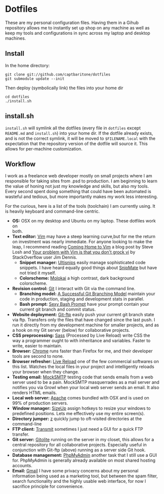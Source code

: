 Dotfiles
========

These are my personal configuration files. Having them in a Gihub repository 
allows me to instantly set up shop on any machine as well as keep my tools and 
configurations in sync across my laptop and desktop machines.

Install
-------

In the home directory:

    git clone git://github.com/captbaritone/dotfiles
    git submodule update --init


Then deploy (symbolically link) the files into your home dir

    cd dotfiles
    ./install.sh


install.sh
----------

`install.sh` will symlink all the dotfiles (every file in `dotfiles` except
`README.md` and `install.sh`) into your home dir. If the dotfile already
exists, and is not the correct symlink, it will be moved to `$FILENAME.local`
with the expectation that the repository version of the dotfile will source it.
This allows for per-machine customization.

Workflow
--------

I work as a freelance web developer mostly on small projects where I am
responsible for taking sites from .psd to production. I am beginning to learn
the value of honing not just my knowledge and skills, but also my tools. Every
second spent doing something that could have been automated is wasteful and
tedious, but more importantly makes my work less interesting.

For the curious, here is a list of the tools (toolchain) I am 
currently using. It is heavily keyboard and command-line centric.

- __OS:__ OSX on my desktop and Ubuntu on my laptop. These dotfiles work on    
  both. 
- __Text editor:__ [Vim](http://www.vim.org/) may have a steep learning curve,but
  for me the return on investment was nearly immediate. For anyone looking to
  make the leap, I recommend reading [Coming Home to 
  Vim](http://stevelosh.com/blog/2010/09/coming-home-to-vim/) a blog post
  by Steve Losh and [Your problem with Vim is that you don't grock
  vi](http://stackoverflow.com/a/1220118) by StackOverflow user Jim Dennis.
    - __Snippet manager:__ [Ultisnips](https://github.com/vim-scripts/UltiSnips)
      easily manage sophisticated code snippets. I have heard equally good
      things about [SnipMate](https://github.com/msanders/snipmate.vim/) but
      have not tried it myself.
    - __Colorscheme:__ [Molokai](http://www.vim.org/scripts/script.php?script_id=2340) 
      a high contrast, dark background colorscheme. 
- __Revision control:__ [Git](http://git-scm.com/) I interact with Git via the
  command line.
    - __Branching model:__ [A Successful Git Branching Model](http://nvie.com/posts/a-successful-git-branching-model/)
      maintain your code in production, staging and development stats in parallel.
    - __Bash prompt:__ [Sexy Bash Prompt](https://github.com/captbaritone/dotfiles/blob/master/bash_prompt) 
      have your prompt contain your current git branch and commit status.
- __Website deployment:__ [Git-ftp](https://github.com/ezyang/git-ftp) easily push
  your current git branch state via ftp. Transfers only the files that
  have changed since the last push. I run it directly from my development
  machine for smaller projects, and as a hook on my Git server (below) for
  collaborative projects.
- __CSS preprocessing:__ [Sass](http://sass-lang.com/) (Processed by Live Reload)
  write CSS the way a programmer ought to with inheritance and variables.
  Faster to write, easier to maintain.
- __Browser:__ [Chrome](http://www.google.com/chrome) runs faster than Firefox for
  me, and their developer tools are second to none.
- __Browser refresher:__ [Live Reload](http://livereload.com/) one of the few
  commercial softwares on this list. Watches the local files in your project
  and intelligently reloads your browser when they change.
- __Testing email:__ [MockSMTP](http://mocksmtpapp.com/) testing code that sends
  emails from a web server used to be a pain. MockSMTP masquerrades as a mail
  server and notifies you via Growl when your local web server sends an email.
  It also renders HTML emails.
- __Local web server:__ [Apache](http://httpd.apache.org/) comes bundled with OSX
  and is used on 99% of production servers.
- __Window manager:__ [SizeUp](http://www.irradiatedsoftware.com/sizeup/) assign
  hotkeys to resize your windows to predefined positions. Lets me effectively
  use my entire screen(s).
- __Directory jumper:__ [z](https://github.com/sjl/z-zsh) quickly jump to
  oft-visited directories at the command-line
- __FTP client:__ [Transmit](http://panic.com/transmit/) sometimes I just need
  a GUI for a quick FTP transfer.
- __Git server:__ [Gitolite](https://github.com/sitaramc/gitolite/) running on the
  server in my closet, this allows for a central repository for all
  collaborative projects. Especially useful in conjunction with Git-ftp (above) 
  running as a server side Git hook.
- __Database management:__ [PhpMyAdmin](http://www.phpmyadmin.net/) another task
  that I still use a GUI for. PhpMyAdmin is generally already available on most
  shared hosting accounts.
- __Email:__ [Gmail](http://gmail.com) I have some privacy concerns about my
  personal information being used as a marketing tool, but between the spam
  filter, search functionality and the highly usable web interface, for now
  I sacrifice principle for convenience.
